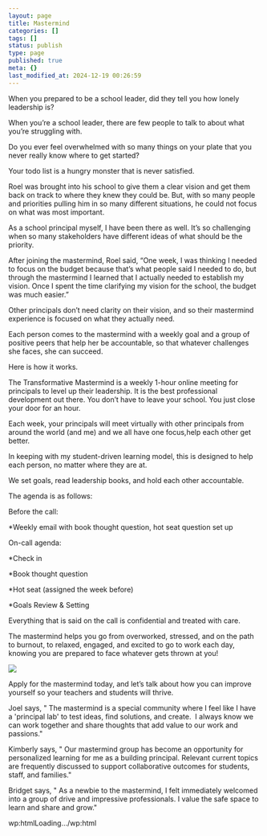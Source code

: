 ```yaml
---
layout: page
title: Mastermind
categories: []
tags: []
status: publish
type: page
published: true
meta: {}
last_modified_at: 2024-12-19 00:26:59
---
```

When you prepared to be a school leader, did they tell you how lonely leadership is?

When you’re a school leader, there are few people to talk to about what you’re struggling with.

Do you ever feel overwhelmed with so many things on your plate that you never really know where to get started?

Your todo list is a hungry monster that is never satisfied.

Roel was brought into his school to give them a clear vision and get them back on track to where they knew they could be. But, with so many people and priorities pulling him in so many different situations, he could not focus on what was most important.

As a school principal myself, I have been there as well. It’s so challenging when so many stakeholders have different ideas of what should be the priority.

After joining the mastermind, Roel said, “One week, I was thinking I needed to focus on the budget because that’s what people said I needed to do, but through the mastermind I learned that I actually needed to establish my vision. Once I spent the time clarifying my vision for the school, the budget was much easier.”

Other principals don’t need clarity on their vision, and so their mastermind experience is focused on what they actually need.

Each person comes to the mastermind with a weekly goal and a group of positive peers that help her be accountable, so that whatever challenges she faces, she can succeed.

Here is how it works.


The Transformative Mastermind is a weekly 1-hour online meeting for principals to level up their leadership. It is the best professional development out there. You don’t have to leave your school. You just close your door for an hour. 

Each week, your principals will meet virtually with other principals from around the world (and me) and we all have one focus,help each other get better. 

In keeping with my student-driven learning model, this is designed to help each person, no matter where they are at. 

We set goals, read leadership books, and hold each other accountable. 

The agenda is as follows: 

Before the call: 

*Weekly email with book thought question, hot seat question set up

On-call agenda: 

*Check in


*Book thought question


*Hot seat (assigned the week before)


*Goals Review & Setting

Everything that is said on the call is confidential and treated with care. 

The mastermind helps you go from overworked, stressed, and on the path to burnout, to relaxed, engaged, and excited to go to work each day, knowing you are prepared to face whatever gets thrown at you!

[![](http://static1.squarespace.com/static/4fffa949e4b0b4590d67b4e7/5e4b71af4849d23c8fa36d66/5e4b71ae4849d23c8fa36c70/1582002606867/JPEG-image-8BA89DC5E0F6-1.jpeg?format=original)](http://calendly.com/jethro-jones/mastermind)

Apply for the mastermind today, and let’s talk about how you can improve yourself so your teachers and students will thrive.

Joel says, "
The mastermind is a special community where I feel like I have a 'principal lab' to test ideas, find solutions, and create.  I always know we can work together and share thoughts that add value to our work and passions."

Kimberly says, "
Our mastermind group has become an opportunity for personalized learning for me as a building principal. Relevant current topics are frequently discussed to support collaborative outcomes for students, staff, and families."

Bridget says, "
As a newbie to the mastermind, I felt immediately welcomed into a group of drive and impressive professionals. I value the safe space to learn and share and grow."


wp:htmlLoading…/wp:html
